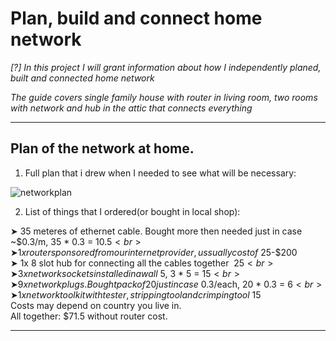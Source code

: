 # Plan, build and connect home network

_[?] In this project I will grant information about how I independently planed, built and connected home network_

_The guide covers single family house with router in living room, two rooms with network and hub in the attic that connects everything_

---

## Plan of the network at home.

1. Full plan that i drew when I needed to see what will be necessary:

![networkplan](https://github.com/szym10on/owning-a-server/assets/123908381/0a0141c5-0f76-4a5e-ae88-f2bedd172f6b)<br>

2. List of things that I ordered(or bought in local shop):<br>

➤ 35 meteres of ethernet cable. Bought more then needed just in case ~$0.3/m, 35 * 0.3 = $10.5<br>
➤ 1x router sponsored from our internet provider, ussually cost of ~$25-$200<br>
➤ 1x 8 slot hub for connecting all the cables together $~25<br>
➤ 3x network sockets installed in a wall ~$5, 3 * 5 = $15<br>
➤ 9x network plugs. Bought pack of 20 just in case ~$0.3/each, 20 * 0.3 = $6<br>
➤ 1x network tool kit with tester, stripping tool and crimping tool ~$15<br>
Costs may depend on country you live in.<br>
All together: $71.5 without router cost.

---
